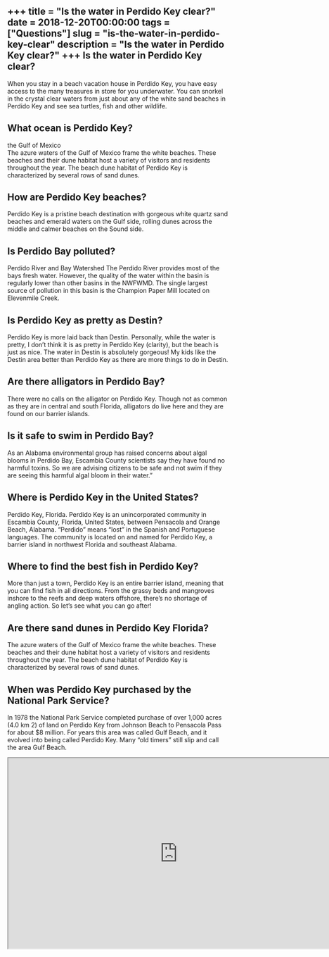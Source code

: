 +++
title = "Is the water in Perdido Key clear?"
date = 2018-12-20T00:00:00
tags = ["Questions"]
slug = "is-the-water-in-perdido-key-clear"
description = "Is the water in Perdido Key clear?"
+++
Is the water in Perdido Key clear?
----------------------------------

When you stay in a beach vacation house in Perdido Key, you have easy access to the many treasures in store for you underwater. You can snorkel in the crystal clear waters from just about any of the white sand beaches in Perdido Key and see sea turtles, fish and other wildlife.

What ocean is Perdido Key?
--------------------------

the Gulf of Mexico  
The azure waters of the Gulf of Mexico frame the white beaches. These beaches and their dune habitat host a variety of visitors and residents throughout the year. The beach dune habitat of Perdido Key is characterized by several rows of sand dunes.

How are Perdido Key beaches?
----------------------------

Perdido Key is a pristine beach destination with gorgeous white quartz sand beaches and emerald waters on the Gulf side, rolling dunes across the middle and calmer beaches on the Sound side.

Is Perdido Bay polluted?
------------------------

Perdido River and Bay Watershed The Perdido River provides most of the bays fresh water. However, the quality of the water within the basin is regularly lower than other basins in the NWFWMD. The single largest source of pollution in this basin is the Champion Paper Mill located on Elevenmile Creek.

Is Perdido Key as pretty as Destin?
-----------------------------------

Perdido Key is more laid back than Destin. Personally, while the water is pretty, I don’t think it is as pretty in Perdido Key (clarity), but the beach is just as nice. The water in Destin is absolutely gorgeous! My kids like the Destin area better than Perdido Key as there are more things to do in Destin.

Are there alligators in Perdido Bay?
------------------------------------

There were no calls on the alligator on Perdido Key. Though not as common as they are in central and south Florida, alligators do live here and they are found on our barrier islands.

Is it safe to swim in Perdido Bay?
----------------------------------

As an Alabama environmental group has raised concerns about algal blooms in Perdido Bay, Escambia County scientists say they have found no harmful toxins. So we are advising citizens to be safe and not swim if they are seeing this harmful algal bloom in their water.”

Where is Perdido Key in the United States?
------------------------------------------

Perdido Key, Florida. Perdido Key is an unincorporated community in Escambia County, Florida, United States, between Pensacola and Orange Beach, Alabama. “Perdido” means “lost” in the Spanish and Portuguese languages. The community is located on and named for Perdido Key, a barrier island in northwest Florida and southeast Alabama.

Where to find the best fish in Perdido Key?
-------------------------------------------

More than just a town, Perdido Key is an entire barrier island, meaning that you can find fish in all directions. From the grassy beds and mangroves inshore to the reefs and deep waters offshore, there’s no shortage of angling action. So let’s see what you can go after!

Are there sand dunes in Perdido Key Florida?
--------------------------------------------

The azure waters of the Gulf of Mexico frame the white beaches. These beaches and their dune habitat host a variety of visitors and residents throughout the year. The beach dune habitat of Perdido Key is characterized by several rows of sand dunes.

When was Perdido Key purchased by the National Park Service?
------------------------------------------------------------

In 1978 the National Park Service completed purchase of over 1,000 acres (4.0 km 2) of land on Perdido Key from Johnson Beach to Pensacola Pass for about $8 million. For years this area was called Gulf Beach, and it evolved into being called Perdido Key. Many “old timers” still slip and call the area Gulf Beach.

<iframe allow="accelerometer; autoplay; clipboard-write; encrypted-media; gyroscope; picture-in-picture" allowfullscreen="" class="__youtube_prefs__  epyt-is-override  no-lazyload" data-no-lazy="1" data-origheight="433" data-origwidth="770" data-skipgform_ajax_framebjll="" height="433" id="_ytid_54909" loading="lazy" src="https://www.youtube.com/embed/u5mWnQ46UXg?enablejsapi=1&autoplay=0&cc_load_policy=0&cc_lang_pref=&iv_load_policy=1&loop=0&modestbranding=0&rel=1&fs=1&playsinline=0&autohide=2&theme=dark&color=red&controls=1&" title="YouTube player" width="770"></iframe>